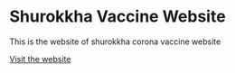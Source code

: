 # Shurokkha Vaccine Website 
This is the website of shurokkha corona vaccine website

[Visit the website](https://123-sweety153.github.io/Project/)